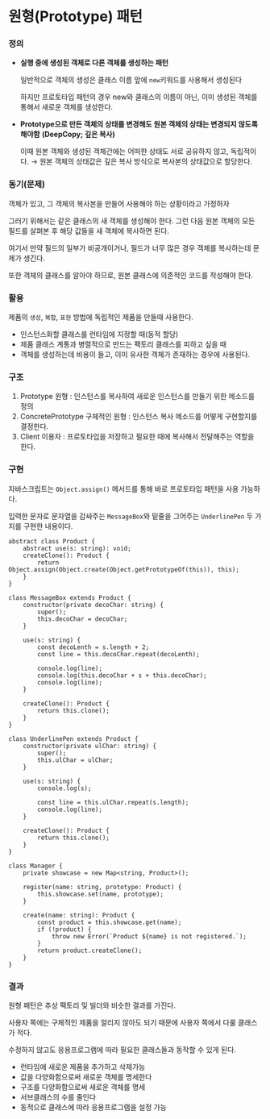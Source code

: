# 원형(Prototype) 패턴

### 정의

- **실행 중에 생성된 객체로 다른 객체를 생성하는 패턴**
    
    일반적으로 객체의 생성은 클래스 이름 앞에 `new`키워드를 사용해서 생성된다
    
    하지만 프로토타입 패턴의 경우 new와 클래스의 이름이 아닌, 이미 생성된 객체를 통해서 새로운 객체를 생성한다.
    
- **Prototype으로 만든 객체의 상태를 변경해도 원본 객체의 상태는 변경되지 않도록 해야함**
**(DeepCopy; 깊은 복사)**
    
    이때 원본 객체와 생성된 객체간에는 어떠한 상태도 서로 공유하지 않고, 독립적이다.
    → 원본 객체의 상태값은 깊은 복사 방식으로 복사본의 상태값으로 할당한다.
    

### 동기(문제)

객체가 있고, 그 객체의 복사본을 만들어 사용해야 하는 상황이라고 가정하자

그러기 위해서는 같은 클래스의 새 객체를 생성해야 한다. 그런 다음 원본 객체의 모든 필드를 살펴본 후 해당 값들을 새 객체에 복사하면 된다.

여기서 만약 필드의 일부가 비공개이거나, 필드가 너무 많은 경우 객체를 복사하는데 문제가 생긴다.

또한 객체의 클래스를 알아야 하므로, 원본 클래스에 의존적인 코드를 작성해야 한다.

### 활용

제품의 `생성`, `복합`, `표현` 방법에 독립적인 제품을 만들때 사용한다.

- 인스턴스화할 클래스를 런타임에 지정할 때(동적 할당)
- 제품 클래스 계통과 병렬적으로 만드는 팩토리 클래스를 피하고 싶을 때
- 객체를 생성하는데 비용이 들고, 이미 유사한 객체가 존재하는 경우에 사용된다.

### 구조

1. Prototype 원형 : 
인스턴스를 복사하여 새로운 인스턴스를 만들기 위한 메소드를 정의
2. ConcretePrototype 구체적인 원형 :
인스턴스 복사 메소드를 어떻게 구현할지를 결정한다.
3. Client 이용자 :
프로토타입을 저장하고 필요한 때에 복사해서 전달해주는 역할을 한다.

### 구현

자바스크립트는 `Object.assign()` 메서드를 통해 바로 프로토타입 패턴을 사용 가능하다.

입력한 문자로 문자열을 감싸주는 `MessageBox`와 밑줄을 그어주는 `UnderlinePen` 두 가지를 구현한 내용이다.

```tsx
abstract class Product {
    abstract use(s: string): void;
    createClone(): Product {
        return Object.assign(Object.create(Object.getPrototypeOf(this)), this);
    }
}

class MessageBox extends Product {
    constructor(private decoChar: string) {
        super();
        this.decoChar = decoChar;
    }

    use(s: string) {
        const decoLenth = s.length + 2;
        const line = this.decoChar.repeat(decoLenth);
        
        console.log(line);
        console.log(this.decoChar + s + this.decoChar);
        console.log(line);
    }

    createClone(): Product {
        return this.clone();
    }
}

class UnderlinePen extends Product {
    constructor(private ulChar: string) {
        super();
        this.ulChar = ulChar;
    }

    use(s: string) {
        console.log(s);

        const line = this.ulChar.repeat(s.length);
        console.log(line);
    }

    createClone(): Product {
        return this.clone();
    }
}

class Manager {
    private showcase = new Map<string, Product>();

    register(name: string, prototype: Product) {
        this.showcase.set(name, prototype);
    }

    create(name: string): Product {
        const product = this.showcase.get(name);
        if (!product) {
            throw new Error(`Product ${name} is not registered.`);
        }
        return product.createClone();
    }
}
```

### 결과

원형 패턴은 추상 팩토리 및 빌더와 비슷한 결과를 가진다.

사용자 쪽에는 구체적인 제품을 알리지 않아도 되기 때문에 사용자 쪽에서 다룰 클래스가 적다.

수정하지 않고도 응용프로그램에 따라 필요한 클래스들과 동작할 수 있게 된다.

- 런타임에 새로운 제품을 추가하고 삭제가능
- 값을 다양화함으로써 새로운 객체를 명세한다
- 구조를 다양화함으로써 새로운 객체를 명세
- 서브클래스의 수를 줄인다
- 동적으로 클래스에 따라 응용프로그램을 설정 가능

